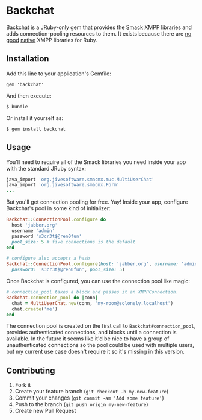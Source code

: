 # Backchat

Backchat is a JRuby-only gem that provides the
[Smack](http://www.igniterealtime.org/projects/smack/) XMPP libraries
and adds connection-pooling resources to them. It exists because there
are [no](https://github.com/ln/xmpp4r) [good](https://github.com/blaine/xmpp4r-simple)
[native](https://github.com/bryanwoods/babylon) XMPP libraries for Ruby.

## Installation

Add this line to your application's Gemfile:

    gem 'backchat'

And then execute:

    $ bundle

Or install it yourself as:

    $ gem install backchat

## Usage

You'll need to require all of the Smack libraries you need inside your app with
the standard JRuby syntax:

```ruby
java_import 'org.jivesoftware.smacmx.muc.MultiUserChat'
java_import 'org.jivesoftware.smacmx.Form'
...
```

But you'll get connection pooling for free. Yay! Inside your app, configure
Backchat's pool in some kind of initializer:

```ruby
Backchat::ConnectionPool.configure do
  host 'jabber.org'
  username 'admin'
  password 's3cr3t$@ren0fun'
  pool_size: 5 # five connections is the default
end

# configure also accepts a hash
Backchat::ConnectionPool.configure(host: 'jabber.org', username: 'admin',
  password: 's3cr3t$@ren0fun', pool_size: 5)
```

Once Backchat is configured, you can use the connection pool like magic:

```ruby
# connection_pool takes a block and passes it an XMPPConnection.
Backchat.connection_pool do |conn|
  chat = MultiUserChat.new(conn, 'my-room@solonely.localhost')
  chat.create('me')
end
```

The connection pool is created on the first call to `Backchat#connection_pool`,
provides authenticated connections, and blocks until a connection is available.
In the future it seems like it'd be nice to have a group of unauthenticated
connections so the pool could be used with multiple users, but my current use
case doesn't require it so it's missing in this version.

## Contributing

1. Fork it
2. Create your feature branch (`git checkout -b my-new-feature`)
3. Commit your changes (`git commit -am 'Add some feature'`)
4. Push to the branch (`git push origin my-new-feature`)
5. Create new Pull Request
